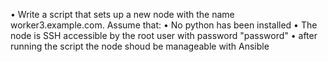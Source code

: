 • Write a script that sets up a new node with the name
worker3.example.com. Assume that:
• No python has been installed
• The node is SSH accessible by the root user with password "password"
• after running the script the node shoud be manageable with Ansible

